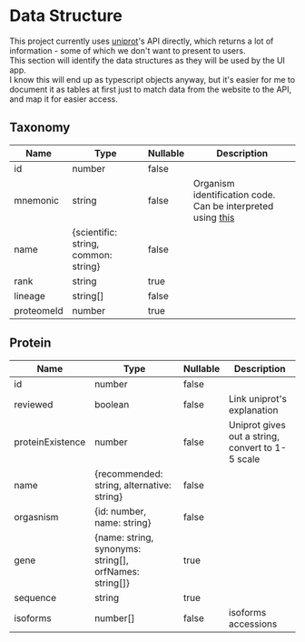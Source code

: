 # Data Structure
This project currently uses [uniprot](https://www.uniprot.org/)'s API directly, which returns a lot of information - some of which we don't want to present to users.  
This section will identify the data structures as they will be used by the UI app.  
I know this will end up as typescript objects anyway, but it's easier for me to document it as tables at first just to match data from the website to the API, and map it for easier access.

## Taxonomy
|Name|Type|Nullable|Description|
|-|-|-|-|
|id|number|false||
|mnemonic|string|false|Organism identification code. Can be interpreted using [this](https://www.uniprot.org/docs/speclist)|
|name|{scientific: string, common: string}|false||
|rank|string|true||
|lineage|string[]|false||
|proteomeId|number|true||

## Protein
|Name|Type|Nullable|Description|
|-|-|-|-|
|id|number|false||
|reviewed|boolean|false|Link uniprot's explanation|
|proteinExistence|number|false|Uniprot gives out a string, convert to 1-5 scale|
|name|{recommended: string, alternative: string}|false||
|orgasnism|{id: number, name: string}|false||
|gene|{name: string, synonyms: string[], orfNames: string[]}|true||
|sequence|string|true||
|isoforms|number[]|false|isoforms accessions|
